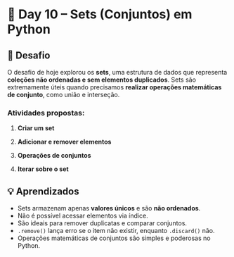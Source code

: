 # 📅 Day 10 – Sets (Conjuntos) em Python

## 🧩 Desafio

O desafio de hoje explorou os **sets**, uma estrutura de dados que representa **coleções não ordenadas e sem elementos duplicados**. 
Sets são extremamente úteis quando precisamos **realizar operações matemáticas de conjunto**, como união e interseção.

###  Atividades propostas:

1. **Criar um set**

2. **Adicionar e remover elementos**
  
4. **Operações de conjuntos**

5. **Iterar sobre o set**

## 💡 Aprendizados

- Sets armazenam apenas **valores únicos** e são **não ordenados**.
- Não é possível acessar elementos via índice.
- São ideais para remover duplicatas e comparar conjuntos.
- `.remove()` lança erro se o item não existir, enquanto `.discard()` não.
- Operações matemáticas de conjuntos são simples e poderosas no Python.
